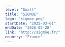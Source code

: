 ```yaml
---
level: "Small"
title: "SIGMOÉ"
logo: "sigmoe.png"
startDate: "2025-03-01"
endDate: "2026-02-28"
link: "http://sigmoe.fr/"
country: "France"
---
```

